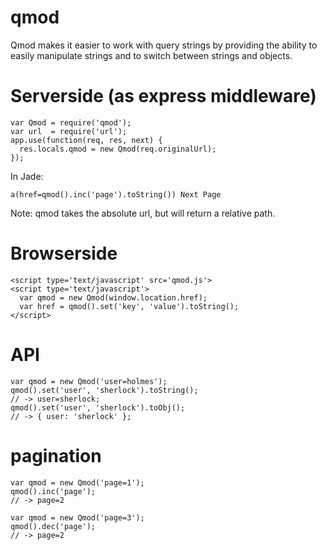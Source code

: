 qmod
====

Qmod makes it easier to work with query strings by providing the ability to easily manipulate strings and to switch between strings and objects.

Serverside (as express middleware)
====

```
var Qmod = require('qmod');
var url  = require('url');
app.use(function(req, res, next) {
  res.locals.qmod = new Qmod(req.originalUrl);
});
```

In Jade:

```
a(href=qmod().inc('page').toString()) Next Page
```
Note: qmod takes the absolute url, but will return a relative path.



Browserside
====
```
<script type='text/javascript' src='qmod.js'>
<script type='text/javascript'>
  var qmod = new Qmod(window.location.href);
  var href = qmod().set('key', 'value').toString();
</script>
```

API
====
```
var qmod = new Qmod('user=holmes');
qmod().set('user', 'sherlock').toString();
// -> user=sherlock;
qmod().set('user', 'sherlock').toObj();
// -> { user: 'sherlock' };
```
pagination
======
```
var qmod = new Qmod('page=1');
qmod().inc('page');
// -> page=2

var qmod = new Qmod('page=3');
qmod().dec('page');
// -> page=2
```


